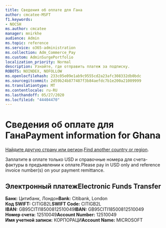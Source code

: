 ```yaml
---
title: Сведения об оплате для Гана
author: cmcatee-MSFT
f1.keywords:
- NOCSH
ms.author: cmcatee
manager: mnirkhe
audience: Admin
ms.topic: reference
ms.service: o365-administration
ms.collection: Adm_Commerce_Pay
ms.custom: AdminSurgePortfolio
localization_priority: Normal
description: Узнайте, где отправить платеж за подписку.
ROBOTS: NOINDEX, NOFOLLOW
ms.openlocfilehash: 233c05e09e1ab9c9555cd2a23afc308332db0bdc
ms.sourcegitcommit: 2d59b24b877487f3b84aefdc7b1e200a21009999
ms.translationtype: MT
ms.contentlocale: ru-RU
ms.lasthandoff: 05/27/2020
ms.locfileid: "44404470"
---
```

# <a name="payment-information-for-ghana"></a><span data-ttu-id="e68f8-103">Сведения об оплате для Гана</span><span class="sxs-lookup"><span data-stu-id="e68f8-103">Payment information for Ghana</span></span>

<span data-ttu-id="e68f8-104">[Найдите другую страну или регион](../billing-and-payments/pay-for-your-subscription.md).</span><span class="sxs-lookup"><span data-stu-id="e68f8-104">[Find another country or region](../billing-and-payments/pay-for-your-subscription.md).</span></span>

<span data-ttu-id="e68f8-105">Заплатите в оплате только USD и справочные номера для счета-фактуры в предъявлении к оплате.</span><span class="sxs-lookup"><span data-stu-id="e68f8-105">Please pay in USD only and reference invoice number(s) on your payment remittance.</span></span>

## <a name="electronic-funds-transfer"></a><span data-ttu-id="e68f8-106">Электронный платеж</span><span class="sxs-lookup"><span data-stu-id="e68f8-106">Electronic Funds Transfer</span></span>

<span data-ttu-id="e68f8-107">**Банк:** Цитибанк, Лондон</span><span class="sxs-lookup"><span data-stu-id="e68f8-107">**Bank:** Citibank, London</span></span>  
<span data-ttu-id="e68f8-108">**Код SWIFT:** CITIGB2L</span><span class="sxs-lookup"><span data-stu-id="e68f8-108">**SWIFT Code:** CITIGB2L</span></span>  
<span data-ttu-id="e68f8-109">**IBAN:** GB95CITI18500812510049</span><span class="sxs-lookup"><span data-stu-id="e68f8-109">**IBAN:** GB95CITI18500812510049</span></span>  
<span data-ttu-id="e68f8-110">**Номер счета:** 12510049</span><span class="sxs-lookup"><span data-stu-id="e68f8-110">**Account Number:** 12510049</span></span>  
<span data-ttu-id="e68f8-111">**Имя учетной записи:** КОРПОРАЦИ</span><span class="sxs-lookup"><span data-stu-id="e68f8-111">**Account Name:** MICROSOFT</span></span>  